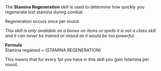 ---
---
The **Stamina Regeneration** skill is used to determine how quickly you regenerate lost stamina during combat.

Regeneration occurs once per round.

_This skill is only available as a bonus on items or spells it is not a class skill and it can never be trained or raised as it would be too powerful._  
  
**Formula**  
Stamina regained = (STAMINA REGENERATION)  
  
This means that for every 1pt you have in this skill you gain 1stamina per round.